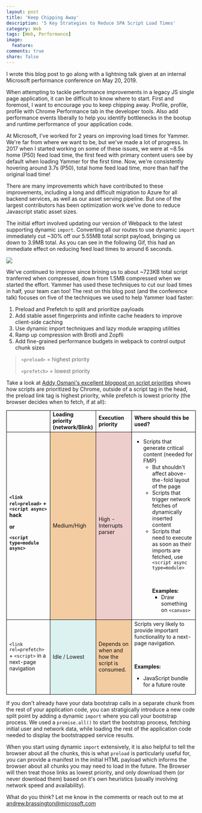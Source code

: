 ```yaml
---
layout: post
title: 'Keep Chipping Away'
description: '5 Key Strategies to Reduce SPA Script Load Times'
category: Web
tags: [Web, Performance]
image:
  feature: 
comments: true
share: false
---
```


I wrote this blog post to go along with a lightning talk given at an internal Microsoft performance conference on May 20, 2019.

When attempting to tackle performance improvements in a legacy JS single page application, it can be difficult to know where to start. First and foremost, I want to encourage you to keep chipping away. Profile, profile, profile with Chrome Performance tab in the developer tools. Also add performance events liberally to help you identify bottlenecks in the bootup and runtime performance of your application code.

At Microsoft, I've worked for 2 years on improving load times for Yammer. We're far from where we want to be, but we've made a lot of progress. In 2017 when I started working on some of these issues, we were at ~8.5s home (P50) feed load time, the first feed with primary content users see by default when loading Yammer for the first time. Now, we're consistently hovering around 3.7s (P50), total home feed load time, more than half the original load time!

There are many improvements which have contributed to these improvements, including a long and difficult migration to Azure for all backend services, as well as our asset serving pipeline. But one of the largest contributors has been optimization work we've done to reduce Javascript static asset sizes.

The initial effort involved updating our version of Webpack to the latest supporting dynamic `import`. Converting all our routes to use dynamic `import` immediately cut ~30% off our 5.55MB total script payload, bringing us down to 3.9MB total. As you can see in the following Gif, this had an immediate effect on reducing feed load times to around 6 seconds.

<img src="https://im2.ezgif.com/tmp/ezgif-2-829b09c1d6e1.gif">

We've continued to improve since brining us to about ~723KB total script tranferred when compressed, down from 1.5MB compressed when we started the effort. Yammer has used these techniques to cut our load times in half, your team can too! The rest on this blog post (and the conference talk) focuses on five of the techniques we used to help Yammer load faster: 
  1. Preload and Prefetch to split and prioritize payloads
  2. Add stable asset fingerprints and infinite cache headers to improve client-side caching
  3. Use dynamic import techniques and lazy module wrapping utilities
  4. Ramp up compression with Brotli and Zopfli
  5. Add fine-grained performance budgets in webpack to control output chunk sizes

> `<preload>`  =  highest priority
>
> `<prefetch>` =  lowest priority

Take a look at [Addy Osmani's excellent blogpost on script priorities](https://addyosmani.com/blog/script-priorities/) shows how scripts are prioritized by Chrome, outside of a script tag in the head, the preload link tag is highest priority, while prefetch is lowest priority (the browser decides when to fetch, if at all):

<style>
.priorities-table {
  color: #111;
  font-size: 1em;
}

.priorities-table td {
  border: 1px solid black;
}

.priorities-table .heading {
  font-weight: bold;
}

.priorities-table .veryhigh {
  background-color: #E0B9B1;
}

.priorities-table .high {
  background-color: #EECDCD;
}

.priorities-table .medium {
  background-color: #F3CCA2;
}

.priorities-table .low {
  background-color: #D2E2F1;
}

.priorities-table .lowest {
  background-color: #DBF2F1;
}
</style>
<table class="priorities-table">
  <tbody><tr>
   <td>
   </td>
   <td><strong>Loading priority<br>
(network/Blink)</strong>
   </td>
   <td><strong>Execution priority</strong>
   </td>
   <td><strong>Where should this be used?</strong>
   </td>
  </tr>
  
  <tr>
   <td class="heading"><code>&lt;link rel=preload&gt;</code> +<br>
<code>&lt;script async&gt;</code> hack
<p>
or 
</p><p>
<code>&lt;script type=module async&gt;</code>
   </p></td>
   <td class="medium">Medium/High
   </td>
   <td class="high">High -<br>
Interrupts parser
   </td>
   <td><ul>

<li>Scripts that generate critical content (needed for FMP) 
<ul>
 <li>But shouldn't affect above-the-fold layout of the page
</li><li>Scripts that trigger network fetches of dynamically inserted content
</li><li>Scripts that need to execute as soon as their imports are fetched, use <code>&lt;script async type=module&gt;</code>

<p>&nbsp;</p>
<strong>Examples:</strong><ul>

<li>Draw something on <code>&lt;canvas&gt;</code></li></ul>
</li></ul>

</li></ul>

   </td>
  </tr>
  
  
  
  
  <tr>
   <td><code>&lt;link rel=prefetch&gt;</code> + <code>&lt;script&gt;</code> in a next-page navigation
   </td>
   <td class="lowest">Idle / Lowest
   </td>
   <td class="medium">Depends on  when and how the script is consumed.
   </td>
   <td>Scripts very likely to provide important functionality to a next-page navigation.
<p>&nbsp;</p>
<strong>Examples:</strong><ul>

<li>JavaScript bundle for a future route</li></ul>

   </td>
  </tr>
</tbody></table>

If you don't already have your data bootstrap calls in a separate chunk from the rest of your application code, you can stratigically introduce a new code split point by adding a dynamic `import` where you call your bootstrap process. We used a `promise.all()` to start the bootstrap process, fetching initial user and network data, while loading the rest of the application code needed to display the bootstrapped service results.

When you start using dynamic `import` extensively, it is also helpful to tell the browser about all the chunks, this is what `preload` is particularly useful for, you can provide a manifest in the initial HTML payload which informs the browser about all chunks you may need to load in the future. The Browser will then treat those links as lowest priority, and only download them (or never download them) based on it's own heuristics (usually involving network speed and availability).


What do you think? Let me know in the comments or reach out to me at andrew.brassington@microsoft.com
